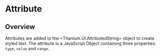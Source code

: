# Attribute

<TypeHeader/>

## Overview

Attributes are added to the <Titanium.UI.AttributedString> object to create
styled text. The attribute is a JavaScript Object containing three properties:
`type`, `value` and `range`.

<ApiDocs/>
